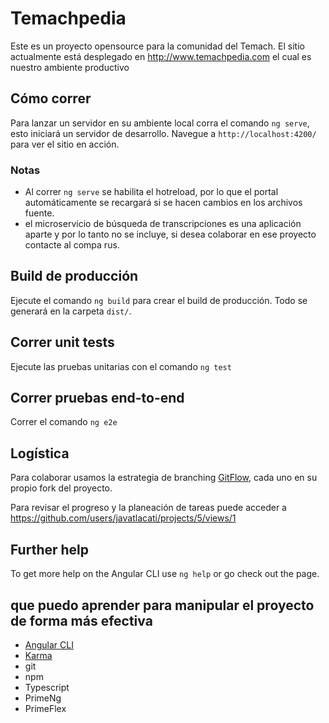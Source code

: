 # Temachpedia

Este es un proyecto opensource para la comunidad del Temach. El sitio actualmente está desplegado en http://www.temachpedia.com el cual es nuestro ambiente productivo

## Cómo correr

Para lanzar un servidor en su ambiente local corra el comando `ng serve`, esto iniciará un servidor de desarrollo.
Navegue a `http://localhost:4200/` para ver el sitio en acción.

### Notas

- Al correr `ng serve` se habilita el hotreload, por lo que el portal automáticamente se recargará si se hacen cambios en los archivos fuente.
- el microservicio de búsqueda de transcripciones es una aplicación aparte y por lo tanto no se incluye, si desea colaborar en ese proyecto contacte al compa rus.

## Build de producción

Ejecute el comando `ng build` para crear el build de producción. Todo se generará en la carpeta `dist/`.

## Correr unit tests

Ejecute las pruebas unitarias con el comando `ng test`

## Correr pruebas end-to-end

Correr el comando `ng e2e`

## Logística

Para colaborar usamos la estrategia de branching [GitFlow](https://www.atlassian.com/git/tutorials/comparing-workflows/gitflow-workflow), cada uno en su propio fork del proyecto.

Para revisar el progreso y la planeación de tareas puede acceder a https://github.com/users/javatlacati/projects/5/views/1

## Further help

To get more help on the Angular CLI use `ng help` or go check out the page.

## que puedo aprender para manipular el proyecto de forma más efectiva

- [Angular CLI](https://angular.io/cli)
- [Karma](https://karma-runner.github.io)
- git
- npm
- Typescript
- PrimeNg
- PrimeFlex
